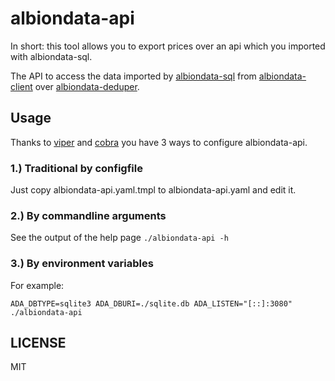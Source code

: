 albiondata-api
==============

In short: this tool allows you to export prices over an api which you imported with albiondata-sql.

The API to access the data imported by [albiondata-sql](https://github.com/broderickhyman/albiondata-sql) from [albiondata-client](https://github.com/broderickhyman/albiondata-client) over [albiondata-deduper](https://github.com/broderickhyman/albiondata-deduper/).


## Usage

Thanks to [viper](https://github.com/spf13/viper) and [cobra](https://github.com/spf13/cobra) you have 3 ways to configure albiondata-api.

### 1.) Traditional by configfile

Just copy albiondata-api.yaml.tmpl to albiondata-api.yaml and edit it.

### 2.) By commandline arguments

See the output of the help page ```./albiondata-api -h```

### 3.) By environment variables

For example:

```
ADA_DBTYPE=sqlite3 ADA_DBURI=./sqlite.db ADA_LISTEN="[::]:3080" ./albiondata-api
```

## LICENSE

MIT
